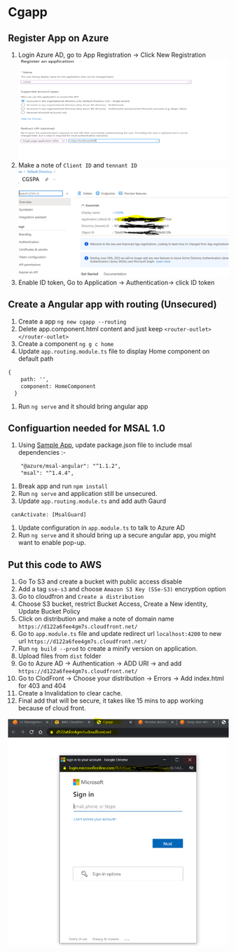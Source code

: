 # Cgapp

## Register App on Azure
1. Login Azure AD, go to App Registration -> Click New Registration
![Registration APP](Register.png)
1. Make a note of `Client ID` and `tennant ID`
![Client ID](ClientIDApplicationID.PNG)
1. Enable ID token, Go to Application -> Authentication-> click ID token



## Create a Angular app with routing (Unsecured)
1. Create a app `ng new cgapp --routing`
1. Delete app.component.html content and just keep `<router-outlet></router-outlet>`
1. Create a component `ng g c home`
1. Update `app.routing.module.ts` file to display Home component on default path
```
{
    path: '',
    component: HomeComponent
  }
```
1. Run `ng serve` and it should bring angular app

## Configuartion needed for MSAL 1.0
1. Using [Sample App](https://github.com/AzureAD/microsoft-authentication-library-for-js/blob/dev/samples/msal-angular-v2-samples/angular11-sample-app), update package.json file to include msal dependencies :-
```
    "@azure/msal-angular": "^1.1.2",
    "msal": "^1.4.4",
```
1. Break app and run `npm install`
1. Run `ng serve` and application still be unsecured.
1. Update `app.routing.module.ts` and add auth Gaurd
```
 canActivate: [MsalGuard]
```
1. Update configuration in `app.module.ts` to talk to Azure AD
1. Run `ng serve` and it should bring up a secure angular app, you might want to enable pop-up.

## Put this code to AWS
1. Go To S3 and create a bucket with public access disable
1. Add a tag `sse-s3` and choose `Amazon S3 Key (SSe-S3)` encryption option
1. Go to cloudfron and `Create a distribution`
1. Choose S3 bucket, restrict Bucket Access, Create a New identity, Update Bucket Policy
1. Click on distribution and make a note of domain name `https://d122a6fee4gm7s.cloudfront.net/`
1. Go to `app.module.ts` file and update redirect url `localhost:4200` to new url `https://d122a6fee4gm7s.cloudfront.net/`
1. Run `ng build --prod` to create a minify version on application.
1. Upload files from `dist` folder
1. Go to Azure AD -> Authentication -> ADD URI -> and add `https://d122a6fee4gm7s.cloudfront.net/`
1. Go to ClodFront -> Choose your distribution -> Errors -> Add index.html for 403 and 404
1. Create a Invalidation to clear cache.
1. Final add that will be secure, it takes like 15 mins to app working because of cloud front.

![Final App](FinalSecure.PNG)
